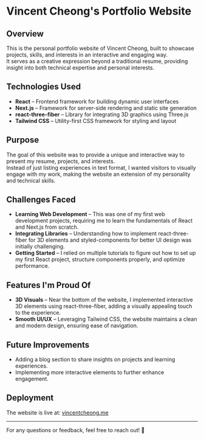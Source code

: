 # Vincent Cheong's Portfolio Website

## Overview
This is the personal portfolio website of Vincent Cheong, built to showcase projects, skills, and interests in an interactive and engaging way.  
It serves as a creative expression beyond a traditional resume, providing insight into both technical expertise and personal interests.

## Technologies Used
- **React** – Frontend framework for building dynamic user interfaces  
- **Next.js** – Framework for server-side rendering and static site generation  
- **react-three-fiber** – Library for integrating 3D graphics using Three.js  
- **Tailwind CSS** – Utility-first CSS framework for styling and layout  

## Purpose
The goal of this website was to provide a unique and interactive way to present my resume, projects, and interests.  
Instead of just listing experiences in text format, I wanted visitors to visually engage with my work, making the website an extension of my personality and technical skills.

## Challenges Faced
- **Learning Web Development** – This was one of my first web development projects, requiring me to learn the fundamentals of React and Next.js from scratch.  
- **Integrating Libraries** – Understanding how to implement react-three-fiber for 3D elements and styled-components for better UI design was initially challenging.  
- **Getting Started** – I relied on multiple tutorials to figure out how to set up my first React project, structure components properly, and optimize performance.  

## Features I'm Proud Of
- **3D Visuals** – Near the bottom of the website, I implemented interactive 3D elements using react-three-fiber, adding a visually appealing touch to the experience.  
- **Smooth UI/UX** – Leveraging Tailwind CSS, the website maintains a clean and modern design, ensuring ease of navigation.  

## Future Improvements
- Adding a blog section to share insights on projects and learning experiences.  
- Implementing more interactive elements to further enhance engagement.  

## Deployment
The website is live at: [vincentcheong.me](https://www.vincentcheong.me/)

---

For any questions or feedback, feel free to reach out! 🚀
